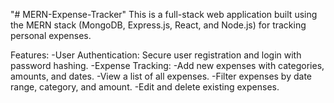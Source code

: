 "# MERN-Expense-Tracker"
This is a full-stack web application built using the MERN stack (MongoDB, Express.js, React, and Node.js) for tracking personal expenses.

Features:
-User Authentication: Secure user registration and login with password hashing.
-Expense Tracking:
-Add new expenses with categories, amounts, and dates.
-View a list of all expenses.
-Filter expenses by date range, category, and amount.
-Edit and delete existing expenses.

